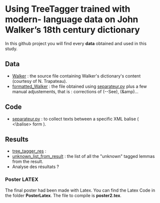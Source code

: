 # Using TreeTagger trained with modern- language data on John Walker’s 18th century dictionary

In this github project you will find every **data** obtained and used in this study.

## Data

- [Walker](Data/WalkerA-Z_v0.4.xml) : the source file containing Walker's dictionary's content (courtesy of N. Trapateau).
- [formatted_Walker](Data/formatted_Walker.txt) : the file obtained using [separateur.py](Code/separateur.py) plus a few manual adjustements, that is : corrections of (--See), (&amp)...

## Code

- [separateur.py](Code/separateur.py) : to collect texts between a specific XML balise ( <balise> <\\balise> form ).

## Results

- [tree_tagger_res](Result/tree_tagger_res) :
- [unknown_list_from_result](Result/unknown_list_from_result) : the list of all the "unknown" tagged lemmas from the result.
- Analyse des résultats ?

### Poster LATEX

The final poster had been made with Latex. You can find the Latex Code in the folder **PosterLatex**. The file to compile is **poster2.tex**.

